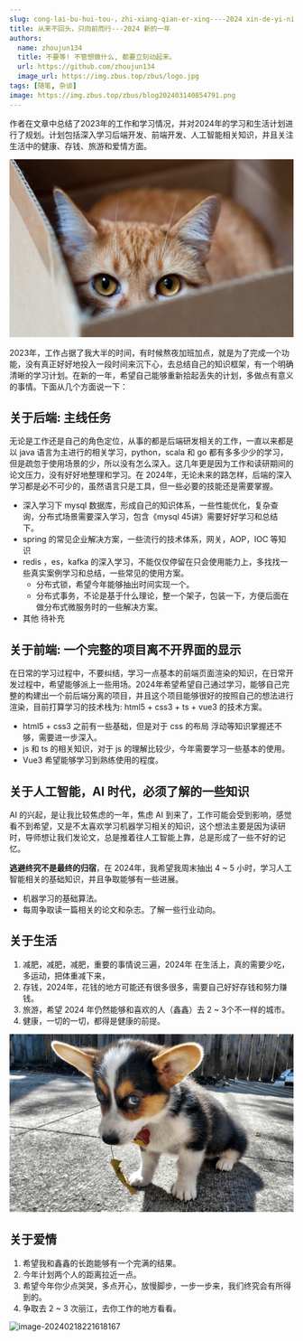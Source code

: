 ```yaml
---
slug: cong-lai-bu-hui-tou-，zhi-xiang-qian-er-xing----2024 xin-de-yi-nian
title: 从来不回头，只向前而行---2024 新的一年
authors:
  name: zhoujun134
  title: 不要等! 不管想做什么, 都要立刻动起来。
  url: https://github.com/zhoujun134
  image_url: https://img.zbus.top/zbus/logo.jpg
tags: [随笔, 杂谈]
image: https://img.zbus.top/zbus/blog202403140854791.png
---
```

 
 作者在文章中总结了2023年的工作和学习情况，并对2024年的学习和生活计划进行了规划。计划包括深入学习后端开发、前端开发、人工智能相关知识，并且关注生活中的健康、存钱、旅游和爱情方面。 
<!-- truncate -->  
 ![213870](./images/blog202402181823144.jpg)

2023年，工作占据了我大半的时间，有时候熬夜加班加点，就是为了完成一个功能，没有真正好好地投入一段时间来沉下心，去总结自己的知识框架，有一个明确清晰的学习计划。在新的一年，希望自己能够重新拾起丢失的计划，多做点有意义的事情。下面从几个方面说一下：

## 关于后端: 主线任务

无论是工作还是自己的角色定位，从事的都是后端研发相关的工作，一直以来都是以 java 语言为主进行的相关学习，python，scala 和 go 都有多多少少的学习，但是疏忽于使用场景的少，所以没有怎么深入。这几年更是因为工作和读研期间的论文压力，没有好好地整理和学习。在 2024年，无论未来的路怎样，后端的深入学习都是必不可少的，虽然语言只是工具，但一些必要的技能还是需要掌握。

+ 深入学习下 mysql 数据库，形成自己的知识体系，一些性能优化，复杂查询，分布式场景需要深入学习，包含《mysql 45讲》需要好好学习和总结下。
+ spring 的常见企业解决方案，一些流行的技术体系，网关，AOP，IOC 等知识
+ redis ，es，kafka  的深入学习，不能仅仅停留在只会使用能力上，多找找一些真实案例学习和总结，一些常见的使用方案。
  + 分布式锁，希望今年能够抽出时间实现一个。
  + 分布式事务，不论是基于什么理论，整一个架子，包装一下，方便后面在做分布式微服务时的一些解决方案。
+ 其他 待补充

## 关于前端: 一个完整的项目离不开界面的显示

在日常的学习过程中，不要纠结，学习一点基本的前端页面渲染的知识，在日常开发过程中，希望能够派上一些用场。2024年希望希望自己通过学习，能够自己完整的构建出一个前后端分离的项目，并且这个项目能够很好的按照自己的想法进行渲染，目前打算学习的技术栈为: html5 + css3 + ts + vue3 的技术方案。

+ html5 + css3 之前有一些基础，但是对于 css 的布局 浮动等知识掌握还不够，需要进一步深入。
+ js 和 ts 的相关知识，对于 js 的理解比较少，今年需要学习一些基本的使用。
+ Vue3 希望能够学习到熟练使用的程度。

## 关于人工智能，AI 时代，必须了解的一些知识

AI 的兴起，是让我比较焦虑的一年，焦虑 AI 到来了，工作可能会受到影响，感觉看不到希望，又是不太喜欢学习机器学习相关的知识，这个想法主要是因为读研时，导师想让我们发论文，总是推着往人工智能上靠，总是形成了一些不好的记忆。

**逃避终究不是最终的归宿**，在 2024年，我希望我周末抽出 4 ~ 5 小时，学习人工智能相关的基础知识，并且争取能够有一些进展。

+ 机器学习的基础算法。
+ 每周争取读一篇相关的论文和杂志。了解一些行业动向。

## 关于生活

1. 减肥，减肥，减肥，重要的事情说三遍，2024年 在生活上，真的需要少吃，多运动，把体重减下来，
2. 存钱，2024年，花钱的地方可能还有很多很多，需要自己好好存钱和努力赚钱。
3. 旅游，希望 2024 年仍然能够和喜欢的人（鑫鑫）去 2 ~ 3个不一样的城市。
4. 健康，一切的一切，都得是健康的前提。

![image-20240218182756533](./images/blog202402181827574.png)

## 关于爱情

1. 希望我和鑫鑫的长跑能够有一个完满的结果。
2. 今年计划两个人的距离拉近一点。
3. 希望今年你少点哭哭，多点开心，放慢脚步，一步一步来，我们终究会有所得到的。
4. 争取去 2 ~ 3 次丽江，去你工作的地方看看。

![image-20240218221618167](./images/blog202402182216206.png)
